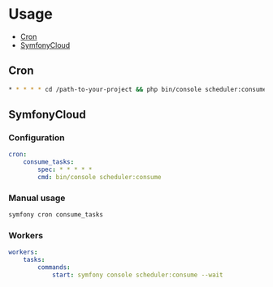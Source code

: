 # Usage

- [Cron](usage.md#Cron)
- [SymfonyCloud](usage.md#SymfonyCloud)

## Cron

```bash
* * * * * cd /path-to-your-project && php bin/console scheduler:consume >> /dev/null 2>&1
```

## SymfonyCloud

### Configuration

```yaml
cron:
    consume_tasks:
        spec: * * * * *
        cmd: bin/console scheduler:consume
```

### Manual usage

```bash
symfony cron consume_tasks
```

### Workers

```yaml
workers:
    tasks:
        commands:
            start: symfony console scheduler:consume --wait
```
